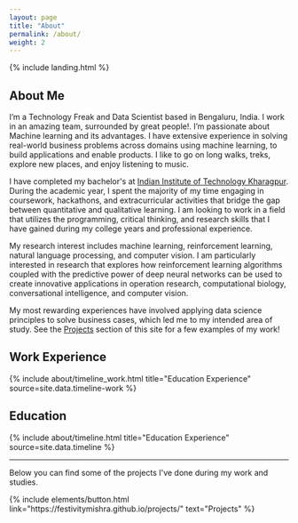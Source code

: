 ```yaml
---
layout: page
title: "About"
permalink: /about/
weight: 2
---
```


{% include landing.html %}

## **About Me**

 I’m a  Technology Freak and Data Scientist based in Bengaluru, India. I work in an amazing team, surrounded by great people!. I’m passionate about Machine learning and its advantages. I have extensive experience in solving real-world business problems across domains using machine learning, to build applications and enable products. I like to go on long walks, treks, explore new places, and enjoy listening to music.

I have completed my bachelor's at [Indian Institute of  Technology Kharagpur](http://www.iitkgp.ac.in/). During the academic year, I spent the majority of my time engaging in coursework, hackathons, and extracurricular activities that bridge the gap between quantitative and qualitative learning. I am looking to work in a field that utilizes the programming, critical thinking, and research skills that I have gained during my college years and professional experience.

My research interest includes machine learning, reinforcement learning, natural language processing, and computer vision. I am particularly interested in research that explores how reinforcement learning algorithms coupled with the predictive power of deep neural networks can be used to create innovative applications in operation research, computational biology, conversational intelligence, and computer vision.

My most rewarding experiences have involved applying data science principles to solve business cases, which led me to my intended area of study. See the [Projects](https://festivitymishra.github.io/projects/) section of this site for a few examples of my work!<br> 


## **Work Experience**
<div class="row">
{% include about/timeline_work.html title="Education Experience" source=site.data.timeline-work %}
</div>



## **Education**
<div class="row">
{% include about/timeline.html title="Education Experience" source=site.data.timeline %}
</div>

---

Below you can find some of the projects I've done during my work and studies. 

<p class="text-center">
{% include elements/button.html link="https://festivitymishra.github.io/projects/" text="Projects" %}
</p>


<!-- # **Education**
<div class="row">
{% include about/timeline.html %}
</div> -->
